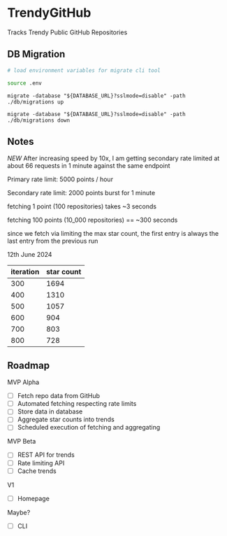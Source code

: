 # TrendyGitHub

Tracks Trendy Public GitHub Repositories

## DB Migration

```sh
# load environment variables for migrate cli tool

source .env
```

`migrate -database "${DATABASE_URL}?sslmode=disable" -path ./db/migrations up`

`migrate -database "${DATABASE_URL}?sslmode=disable" -path ./db/migrations down`

## Notes

*NEW*
After increasing speed by 10x, I am getting secondary rate limited at about
66 requests in 1 minute against the same endpoint

Primary rate limit: 5000 points / hour

Secondary rate limit: 2000 points burst for 1 minute

fetching 1 point (100 repositories) takes ~3 seconds

fetching 100 points (10_000 repositories) == ~300 seconds

since we fetch via limiting the max star count, the first entry is always the
last entry from the previous run

12th June 2024

| iteration | star count |
|-----------|------------|
| 300 | 1694 |
| 400 | 1310|
| 500 | 1057 |
| 600 | 904 |
| 700 | 803 |
| 800 | 728 |

## Roadmap

MVP Alpha

- [ ] Fetch repo data from GitHub
- [ ] Automated fetching respecting rate limits
- [ ] Store data in database
- [ ] Aggregate star counts into trends
- [ ] Scheduled execution of fetching and aggregating

MVP Beta

- [ ] REST API for trends
- [ ] Rate limiting API
- [ ] Cache trends

V1

- [ ] Homepage

Maybe?

- [ ] CLI
